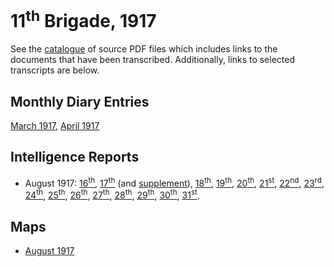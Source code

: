 # 11<sup>th</sup> Brigade, 1917

See the [catalogue](1917-index.xhtml) of source PDF files which includes links to the documents that have been transcribed. Additionally, links to selected transcripts are below.

## Monthly Diary Entries

[March 1917](1917-03-diary.xhtml), [April 1917](1917-04-diary.xhtml)

## Intelligence Reports

- August 1917: [16<sup>th</sup>](1917-08-16-intsum.xhtml), [17<sup>th</sup>](1917-08-17-intsum.xhtml) (and [supplement](1917-08-17-intsum-supp.xhtml)), [18<sup>th</sup>](1917-08-18-intsum.xhtml), [19<sup>th</sup>](1917-08-19-intsum.xhtml), 
[20<sup>th</sup>](1917-08-20-intsum.xhtml), 
[21<sup>st</sup>](1917-08-21-intsum.xhtml), 
[22<sup>nd</sup>](1917-08-22-intsum.xhtml), 
[23<sup>rd</sup>](1917-08-23-intsum.xhtml), 
[24<sup>th</sup>](1917-08-24-intsum.xhtml), 
[25<sup>th</sup>](1917-08-25-intsum.xhtml), [26<sup>th</sup>](1917-08-26-intsum.xhtml), [27<sup>th</sup>](1917-08-27-intsum.xhtml), [28<sup>th</sup>](1917-08-28-intsum.xhtml), [29<sup>th</sup>](1917-08-29-intsum.xhtml), [30<sup>th</sup>](1917-08-30-intsum.xhtml), [31<sup>st</sup>](1917-08-31-intsum.xhtml).

## Maps
- [August 1917](1917-08-map.xhtml)
